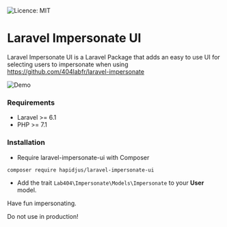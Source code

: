 ![Licence: MIT](https://img.shields.io/badge/License-MIT-yellow.svg)
# Laravel Impersonate UI

Laravel Impersonate UI is a Laravel Package that adds an easy to use UI for selecting users to impersonate when using https://github.com/404labfr/laravel-impersonate 

![Demo](https://raw.githubusercontent.com/hapidjus/laravel-impersonate-ui/master/screenshot.png)

### Requirements
- Laravel >= 6.1
- PHP >= 7.1

### Installation
- Require laravel-impersonate-ui with Composer
```
composer require hapidjus/laravel-impersonate-ui
```

- Add the trait `Lab404\Impersonate\Models\Impersonate` to your __User__ model.

Have fun impersonating.


Do not use in production!
